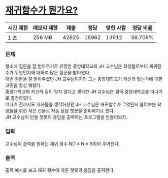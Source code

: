 # [재귀함수가 뭔가요?](https://www.acmicpc.net/problem/17478)
 
|시간 제한	|메모리 제한	|제출	|정답	|맞힌 사람	|정답 비율|
|---|---|---|---|---|---|
|1 초	|256 MB	|42625	|16962	|13912	|38.706%|

### 문제
평소에 질문을 잘 받아주기로 유명한 중앙대학교의 JH 교수님은 학생들로부터 재귀함수가 무엇인지에 대하여 많은 질문을 받아왔다.
<br>
매번 질문을 잘 받아주셨던 JH 교수님이지만 그는 중앙대학교가 자신과 맞는가에 대한 고민을 항상 해왔다.
<br>
중앙대학교와 자신의 길이 맞지 않다고 생각한 JH 교수님은 결국 중앙대학교를 떠나기로 결정하였다.
<br>
떠나기 전까지도 제자들을 생각하셨던 JH 교수님은 재귀함수가 무엇인지 물어보는 학생들을 위한 작은 선물로 자동 응답 챗봇을 준비하기로 했다.
<br>
JH 교수님이 만들 챗봇의 응답을 출력하는 프로그램을 만들어보자.

### 입력
교수님이 출력을 원하는 재귀 횟수 N(1 ≤ N ≤ 50)이 주어진다.

### 출력
출력 예시를 보고 재귀 횟수에 따른 챗봇의 응답을 출력한다.
